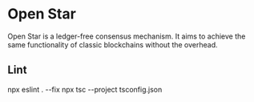 # Open Star
Open Star is a ledger-free consensus mechanism. It aims to achieve the same functionality of classic blockchains without the overhead.

## Lint
npx eslint . --fix
 npx tsc --project tsconfig.json